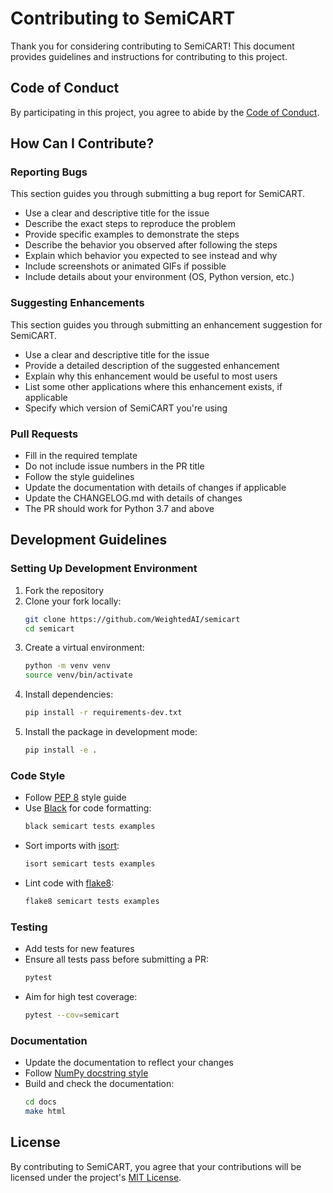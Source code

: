 # Contributing to SemiCART

Thank you for considering contributing to SemiCART! This document provides guidelines and instructions for contributing to this project.

## Code of Conduct

By participating in this project, you agree to abide by the [Code of Conduct](CODE_OF_CONDUCT.md).

## How Can I Contribute?

### Reporting Bugs

This section guides you through submitting a bug report for SemiCART.

- Use a clear and descriptive title for the issue
- Describe the exact steps to reproduce the problem
- Provide specific examples to demonstrate the steps
- Describe the behavior you observed after following the steps
- Explain which behavior you expected to see instead and why
- Include screenshots or animated GIFs if possible
- Include details about your environment (OS, Python version, etc.)

### Suggesting Enhancements

This section guides you through submitting an enhancement suggestion for SemiCART.

- Use a clear and descriptive title for the issue
- Provide a detailed description of the suggested enhancement
- Explain why this enhancement would be useful to most users
- List some other applications where this enhancement exists, if applicable
- Specify which version of SemiCART you're using

### Pull Requests

- Fill in the required template
- Do not include issue numbers in the PR title
- Follow the style guidelines
- Update the documentation with details of changes if applicable
- Update the CHANGELOG.md with details of changes
- The PR should work for Python 3.7 and above

## Development Guidelines

### Setting Up Development Environment

1. Fork the repository
2. Clone your fork locally:
   ```bash
   git clone https://github.com/WeightedAI/semicart
   cd semicart
   ```
3. Create a virtual environment:
   ```bash
   python -m venv venv
   source venv/bin/activate 
   ```
4. Install dependencies:
   ```bash
   pip install -r requirements-dev.txt
   ```
5. Install the package in development mode:
   ```bash
   pip install -e .
   ```

### Code Style

- Follow [PEP 8](https://www.python.org/dev/peps/pep-0008/) style guide
- Use [Black](https://black.readthedocs.io/) for code formatting:
  ```bash
  black semicart tests examples
  ```
- Sort imports with [isort](https://pycqa.github.io/isort/):
  ```bash
  isort semicart tests examples
  ```
- Lint code with [flake8](https://flake8.pycqa.org/):
  ```bash
  flake8 semicart tests examples
  ```

### Testing

- Add tests for new features
- Ensure all tests pass before submitting a PR:
  ```bash
  pytest
  ```
- Aim for high test coverage:
  ```bash
  pytest --cov=semicart
  ```

### Documentation

- Update the documentation to reflect your changes
- Follow [NumPy docstring style](https://numpydoc.readthedocs.io/en/latest/format.html)
- Build and check the documentation:
  ```bash
  cd docs
  make html
  ```

## License

By contributing to SemiCART, you agree that your contributions will be licensed under the project's [MIT License](LICENSE). 